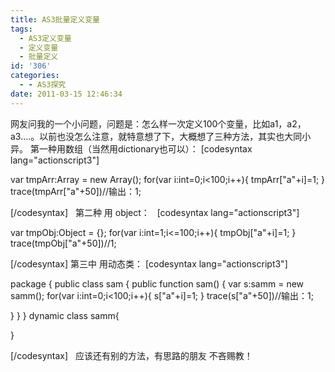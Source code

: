 ```yaml
---
title: AS3批量定义变量
tags:
  - AS3定义变量
  - 定义变量
  - 批量定义
id: '306'
categories:
  - - AS3探究
date: 2011-03-15 12:46:34
---
```


网友问我的一个小问题，问题是：怎么样一次定义100个变量，比如a1，a2，a3....。以前也没怎么注意，就特意想了下，大概想了三种方法，其实也大同小异。 第一种用数组（当然用dictionary也可以）： \[codesyntax lang="actionscript3"\]

var tmpArr:Array = new Array();
 for(var i:int=0;i<100;i++){
 tmpArr\["a"+i\]=1;
 }
 trace(tmpArr\["a"+50\])//输出：1;

\[/codesyntax\]   第二种 用 object：   \[codesyntax lang="actionscript3"\]

 var tmpObj:Object = {};
 for(var i:int=1;i<=100;i++){
tmpObj\["a"+i\]=1;
 }
 trace(tmpObj\["a"+50\])//1;

\[/codesyntax\] 第三中 用动态类： \[codesyntax lang="actionscript3"\]

package
{
public class sam
{
public function sam()
{
var s:samm = new samm();
for(var i:int=0;i<100;i++){
s\["a"+i\]=1;
}
trace(s\["a"+50\])//输出：1;

}
}
}
dynamic class  samm{

}

\[/codesyntax\]   应该还有别的方法，有思路的朋友 不吝赐教！
